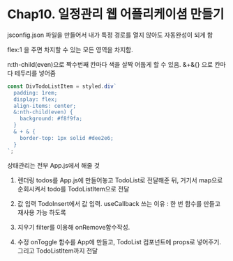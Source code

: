 # Chap10. 일정관리 웹 어플리케이셤 만들기

jsconfig.json 파일을 만들어서 내가 특정 경로를 열지 않아도 자동완성이 되게 함

flex:1 을 주면 차지할 수 있는 모든 영역을 차지함.

n:th-child(even)으로 짝수번째 칸마다 색을 살짝 어둡게 할 수 있음.
&+&{} 으로 칸마다 테두리를 넣어줌

```javascript
const DivTodoListItem = styled.div`
  padding: 1rem;
  display: flex;
  align-items: center;
  &:nth-child(even) {
    background: #f8f9fa;
  }
  & + & {
    border-top: 1px solid #dee2e6;
  }
`;
```

상태관리는 전부 App.js에서 해줄 것

1. 렌더링
   todos를 App.js에 만들어놓고 TodoList로 전달해준 뒤, 거기서 map으로 순회시켜서 todo를 TodoListItem으로 전달

2. 값 입력
   TodoInsert에서 값 입력. useCallback 쓰는 이유 : 한 번 함수를 만들고 재사용 가능 하도록

3. 지우기
   filter를 이용해 onRemove함수작성.

4. 수정
   onToggle 함수를 App에 만들고, TodoList 컴포넌트에 props로 넣어주기. 그리고 TodoListItem까지 전달

